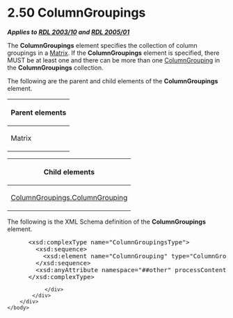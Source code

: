 <html dir="LTR" xmlns:mshelp="http://msdn.microsoft.com/mshelp" xmlns:ddue="http://ddue.schemas.microsoft.com/authoring/2003/5" xmlns:xlink="http://www.w3.org/1999/xlink" xmlns:tool="http://www.microsoft.com/tooltip">
    <head>
        <meta http-equiv="Content-Type" content="text/html; CHARSET=utf-8"></meta>
        <meta name="save" content="history"></meta>
        <title>2.50 ColumnGroupings</title>
        <xml>
            <mshelp:toctitle title="2.50 ColumnGroupings"></mshelp:toctitle>
            <mshelp:rltitle title="[MS-RDL]: ColumnGroupings"></mshelp:rltitle>
            <mshelp:keyword index="A" term="6441b94a-4767-4506-9772-287d041c7c2f"></mshelp:keyword>
            <mshelp:attr name="DCSext.ContentType" value="open specification"></mshelp:attr>
            <mshelp:attr name="AssetID" value="6441b94a-4767-4506-9772-287d041c7c2f"></mshelp:attr>
            <mshelp:attr name="TopicType" value="kbRef"></mshelp:attr>
            <mshelp:attr name="DCSext.Title" value="[MS-RDL]: ColumnGroupings" />
        </xml>
    </head>
    <body>
        <div id="header">
            <h1 class="heading">2.50 ColumnGroupings</h1>
        </div>
        <div id="mainSection">
            <div id="mainBody">
                <div id="allHistory" class="saveHistory"></div>
                <div id="sectionSection0" class="section" name="collapseableSection">
                    

<p><b><i>Applies to </i></b><a href="a7e2ad00-07c8-4f6d-80ab-3ad55df7b233.md"><b><i>RDL 2003/10</i></b></a><b>
<i>and </i></b><a href="3ebe2912-4958-4832-b391-cad1f5e13338.md"><b><i>RDL 2005/01</i></b></a></p>

<p>The <b>ColumnGroupings</b> element specifies the collection
of column groupings in a <a href="25419c0a-c7c6-43d7-8ca5-1af842666dcb.md">Matrix</a>.
If the <b>ColumnGroupings</b> element is specified, there MUST be at least one
and there can be more than one <a href="dc090e7a-cb5f-477c-9157-b1a087d66cfc.md">ColumnGrouping</a> in the <b>ColumnGroupings</b>
collection.</p>

<p>The following are the parent and child elements of the <b>ColumnGroupings</b>
element.</p>

<table>
 <thead>
  <tr>
   <th>
   <p>Parent elements</p>
   </th>
  </tr>
 </thead>
 <tr>
  <td>
  <p>Matrix </p>
  </td>
 </tr>
</table>

<p> </p>

<table>
 <thead>
  <tr>
   <th>
   <p>Child elements</p>
   </th>
  </tr>
 </thead>
 <tr>
  <td>
  <p><a href="de529e0b-d93b-4d5f-84e6-19fd22d255b5.md">ColumnGroupings.ColumnGrouping</a></p>
  </td>
 </tr>
</table>

<p>The following is the XML Schema definition of the <b>ColumnGroupings</b>
element.</p>

<dl>
<dd>
<div><pre> &lt;xsd:complexType name=&quot;ColumnGroupingsType&quot;&gt;
   &lt;xsd:sequence&gt;
     &lt;xsd:element name=&quot;ColumnGrouping&quot; type=&quot;ColumnGroupingType&quot; maxOccurs=&quot;unbounded&quot; /&gt;
   &lt;/xsd:sequence&gt;
   &lt;xsd:anyAttribute namespace=&quot;##other&quot; processContents=&quot;skip&quot; /&gt;
 &lt;/xsd:complexType&gt;
</pre></div>
</dd></dl>


                </div>
            </div>
        </div>
    </body>
</html>